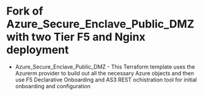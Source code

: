 # Fork of Azure_Secure_Enclave_Public_DMZ with two Tier F5 and Nginx deployment

* Azure_Secure_Enclave_Public_DMZ - This Terraform template uses the Azurerm provider to build out all the necessary Azure objects and then use F5 Declarative Onboarding and AS3 REST ochistration tool for initial onboarding and configuration 

